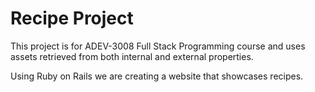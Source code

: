 # Recipe Project

This project is for ADEV-3008 Full Stack Programming course and uses assets retrieved from both internal and external properties.

Using Ruby on Rails we are creating a website that showcases recipes.